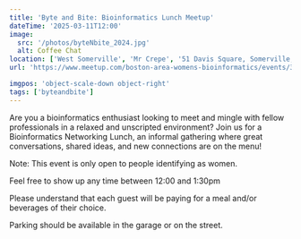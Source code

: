 ```yaml
---
title: 'Byte and Bite: Bioinformatics Lunch Meetup'
dateTime: '2025-03-11T12:00'
image:
  src: '/photos/byteNbite_2024.jpg'
  alt: Coffee Chat
location: ['West Somerville', 'Mr Crepe', '51 Davis Square, Somerville, MA 02144']
url: 'https://www.meetup.com/boston-area-womens-bioinformatics/events/306386734/?utm_medium=referral&utm_campaign=share-btn_savedevents_share_modal&utm_source=link'

imgpos: 'object-scale-down object-right'
tags: ['byteandbite']
---
```


Are you a bioinformatics enthusiast looking to meet and mingle with fellow professionals in a relaxed and unscripted environment? Join us for a Bioinformatics Networking Lunch, an informal gathering where great conversations, shared ideas, and new connections are on the menu!

Note: This event is only open to people identifying as women.

Feel free to show up any time between 12:00 and 1:30pm

Please understand that each guest will be paying for a meal and/or beverages of their choice.

Parking should be available in the garage or on the street.

